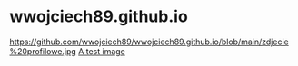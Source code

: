 # wwojciech89.github.io

https://github.com/wwojciech89/wwojciech89.github.io/blob/main/zdjecie%20profilowe.jpg
[A test image](https://github.com/wwojciech89/wwojciech89.github.io/blob/main/zdjecie%20profilowe.jpg)
